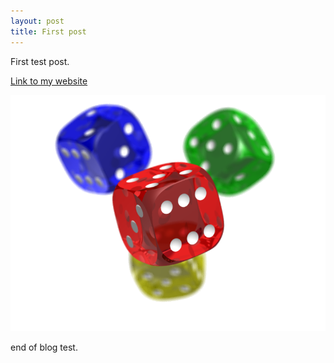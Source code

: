 ```yaml
---
layout: post
title: First post
---
```


First test post.

[Link to my website](https://csh.depaul.edu/faculty-staff/faculty-a-z/Pages/physics/eric-landahl.aspx)

![photo](/images/PNG1.png?raw=true "Logo Title Text 1")

end of blog test.


